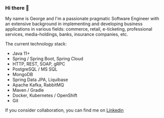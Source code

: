 ### Hi there 👋

My name is George and I'm a passionate pragmatic Software Engineer with an extensive background in implementing and developing business applications in various fields: commerce, retail, e-ticketing, professional services, media-holdings, banks, insurance companies, etc.

The current technology stack:   
* Java 11+   
* Spring / Spring Boot, Spring Cloud   
* HTTP, REST, SOAP, gRPC   
* PostgreSQL / MS SQL   
* MongoDB
* Spring Data JPA, Liquibase   
* Apache Kafka, RabbitMQ   
* Maven / Gradle   
* Docker, Kubernetes / OpenShift   
* Git   

If you consider collaboration, you can find me on [Linkedin](https://www.linkedin.com/in/georgeisaev/?locale=en_US)

&nbsp;
